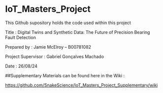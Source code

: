 # IoT_Masters_Project

This Github supository holds the code used within this project

Title : Digital Twins and Synthetic Data: The Future of Precision Bearing Fault Detection

Prepared by : Jamie McElroy – B00781082

Project Supervisor : Gabriel Gonçalves Machado

Date : 26/08/24


##Supplementary Materials can be found here in the Wiki : 

https://github.com/SnakeScience/IoT_Masters_Project_Supplementary/wiki
